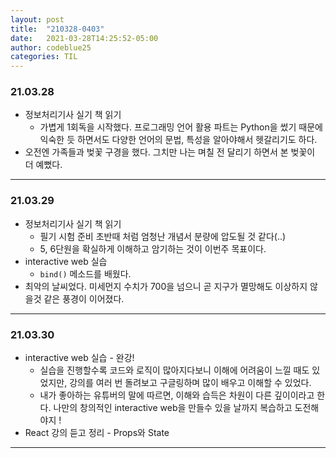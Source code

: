```yaml
---
layout: post
title:  "210328-0403"
date:   2021-03-28T14:25:52-05:00
author: codeblue25
categories: TIL
---
```


<h3>21.03.28</h3>

* 정보처리기사 실기 책 읽기
  * 가볍게 1회독을 시작했다. 프로그래밍 언어 활용 파트는 Python을 썼기 때문에 익숙한 듯 하면서도 다양한 언어의 문법, 특성을 알아야해서 헷갈리기도 하다.
* 오전엔 가족들과 벚꽃 구경을 했다. 그치만 나는 며칠 전 달리기 하면서 본 벚꽃이 더 예뻤다.

---

<h3>21.03.29</h3>

* 정보처리기사 실기 책 읽기
  * 필기 시험 준비 초반때 처럼 엄청난 개념서 분량에 압도될 것 같다(..)
  * 5, 6단원을 확실하게 이해하고 암기하는 것이 이번주 목표이다.
* interactive web 실습
  * `bind()` 메소드를 배웠다.
* 최악의 날씨었다. 미세먼지 수치가 700을 넘으니 곧 지구가 멸망해도 이상하지 않을것 같은 풍경이 이어졌다.

---

<h3>21.03.30</h3>

* interactive web 실습 - 완강!
  * 실습을 진행할수록 코드와 로직이 많아지다보니 이해에 어려움이 느낄 때도 있었지만, 강의를 여러 번 돌려보고 구글링하며 많이 배우고 이해할 수 있었다.
  * 내가 좋아하는 유튜버의 말에 따르면, 이해와 습득은 차원이 다른 깊이이라고 한다. 나만의 창의적인 interactive web을 만들수 있을 날까지 복습하고 도전해야지 !
* React 강의 듣고 정리 - Props와 State

---
